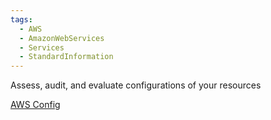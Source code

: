 ```yaml
---
tags:
  - AWS
  - AmazonWebServices
  - Services
  - StandardInformation
---
```

Assess, audit, and evaluate configurations of your resources

[AWS Config](https://aws.amazon.com/config/)
